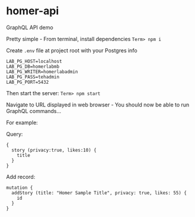 # homer-api
GraphQL API demo

Pretty simple - From terminal, install dependencies `Term> npm i`

Create `.env` file at project root with your Postgres info

```
LAB_PG_HOST=localhost
LAB_PG_DB=homerlabmb
LAB_PG_WRITER=homerlabadmin
LAB_PG_PASS=tehadmin
LAB_PG_PORT=5432
```

Then start the server: `Term> npm start`

Navigate to URL displayed in web browser - You should now be able to run GraphQL commands...

For example:

Query:
```
{
  story (privacy:true, likes:10) {
    title
  }
}
```

Add record:
```
mutation {
  addStory (title: "Homer Sample Title", privacy: true, likes: 55) {
    id
  }
}
```
